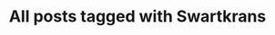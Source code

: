---
layout: tag
title: "All posts tagged with Swartkrans"
permalink: /weblog/tags/swartkrans/
taxonomy: Swartkrans
---